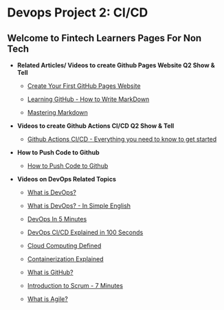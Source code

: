 # Devops Project 2: CI/CD


## Welcome to Fintech Learners Pages For Non Tech


  - **Related Articles/ Videos to create Github Pages Website Q2 Show & Tell**


    - [Create Your First GitHub Pages Website](https://www.youtube.com/watch?v=BA_c3bGQXlQ)
  
  
    - [Learning GitHub - How to Write MarkDown](https://www.youtube.com/watch?v=eJojC3lSkwg)
    
    
    - [Mastering Markdown](https://guides.github.com/features/mastering-markdown/)
      
   
 - **Videos to create Github Actions CI/CD Q2 Show & Tell**
    
    
   - [Github Actions CI/CD - Everything you need to know to get started](https://www.youtube.com/watch?v=mFFXuXjVgkU)
   
   
 - **How to Push Code to Github**
 
    - [How to Push Code to Github](https://www.youtube.com/watch?v=wrb7Gge9yoE)
    
    
    
      
        
    
- **Videos on DevOps Related Topics**



    

    - [What is DevOps?](https://www.youtube.com/watch?v=aFWi8ToAjpU)
   
    - [What is DevOps? - In Simple English](https://www.youtube.com/watch?v=_I94-tJlovg)
    
    - [DevOps In 5 Minutes](https://www.youtube.com/watch?v=Xrgk023l4lI)
    
    - [DevOps CI/CD Explained in 100 Seconds](https://www.youtube.com/watch?v=scEDHsr3APg)
    
    - [Cloud Computing Defined](https://www.youtube.com/watch?v=ZnGzxV_dQeg)
    
    - [Containerization Explained](https://www.youtube.com/watch?v=0qotVMX-J5s)
    
    - [What is GitHub?](https://www.youtube.com/watch?v=w3jLJU7DT5E)
    
    - [Introduction to Scrum - 7 Minutes](https://www.youtube.com/watch?v=9TycLR0TqFA)
    
    - [What is Agile?](https://www.youtube.com/watch?v=fDLuObNgPBM)
    
       
       
   
